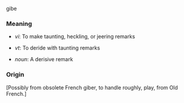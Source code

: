 gibe
### Meaning
+ _vi_: To make taunting, heckling, or jeering remarks
+ _vt_: To deride with taunting remarks

+ _noun_: A derisive remark

### Origin

[Possibly from obsolete French giber, to handle roughly, play, from Old French.]
